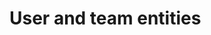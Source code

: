 # User and team entities

<!-- https://docs.microsoft.com/en-us/dynamics365/customer-engagement/developer/user-team-entities -->